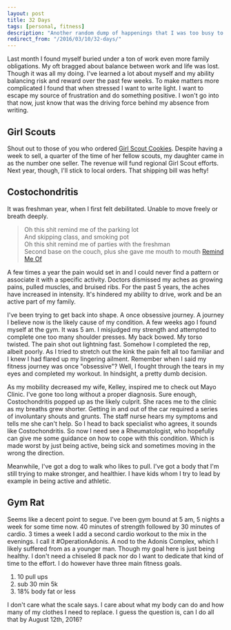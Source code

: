 ```yaml
---
layout: post
title: 32 Days
tags: [personal, fitness]
description: "Another random dump of happenings that I was too busy to share."
redirect_from: "/2016/03/10/32-days/"
---
```


Last month I found myself buried under a ton of work even more family obligations. My oft bragged about balance between work and life was lost. Though it was all my doing. I've learned a lot about myself and my ability balancing risk and reward over the past few weeks. To make matters more complicated I found that when stressed I want to write light. I want to escape my source of frustration and do something positive. I won't go into that now, just know that was the driving force behind my absence from writing.

## Girl Scouts

Shout out to those of you who ordered [Girl Scout Cookies](/2016/01/11/girl-scout-cookies/). Despite having a week to sell, a quarter of the time of her fellow scouts, my daughter came in as the number one seller. The revenue will fund regional Girl Scout efforts. Next year, though, I'll stick to local orders. That shipping bill was hefty!

## Costochondritis

It was freshman year, when I first felt debilitated. Unable to move freely or breath deeply.

> Oh this shit remind me of the parking lot<br />
> And skipping class, and smoking pot<br />
> Oh this shit remind me of parties with the freshman<br />
> Second base on the couch, plus she gave me mouth to mouth
> [Remind Me Of](http://genius.com/Hoodie-allen-remind-me-of-lyrics)

A few times a year the pain would set in and I could never find a pattern or associate it with a specific activity. Doctors dismissed my aches as growing pains, pulled muscles, and bruised ribs. For the past 5 years, the aches have increased in intensity. It's hindered my ability to drive, work and be an active part of my family.

I've been trying to get back into shape. A once obsessive journey. A journey I believe now is the likely cause of my condition. A few weeks ago I found myself at the gym. It was 5 am. I misjudged my strength and attempted to complete one too many shoulder presses. My back bowed. My torso twisted. The pain shot out lightning fast. Somehow I completed the rep, albeit poorly. As I tried to stretch out the kink the pain felt all too familiar and I knew I had flared up my lingering ailment. Remember when I said my fitness journey was once "obsessive"? Well, I fought through the tears in my eyes and completed my workout. In hindsight, a pretty dumb decision.

As my mobility decreased my wife, Kelley, inspired me to check out Mayo Clinic. I've gone too long without a proper diagnosis. Sure enough, Costochondritis popped up as the likely culprit. She races me to the clinic as my breaths grew shorter. Getting in and out of the car required a series of involuntary shouts and grunts. The staff nurse hears my symptoms and tells me she can't help. So I head to back specialist who agrees, it sounds like Costochondritis. So now I need see a Rheumatologist, who hopefully can give me some guidance on how to cope with this condition. Which is made worst by just being active, being sick and sometimes moving in the wrong the direction.

Meanwhile, I've got a dog to walk who likes to pull. I've got a body that I'm still trying to make stronger, and healthier. I have kids whom I try to lead by example in being active and athletic.

## Gym Rat

Seems like a decent point to segue. I've been gym bound at 5 am, 5 nights a week for some time now. 40 minutes of strength followed by 30 minutes of cardio. 3 times a week I add a second cardio workout to the mix in the evenings. I call it #OperationAdonis. A nod to the Adonis Complex, which I likely suffered from as a younger man. Though my goal here is just being healthy. I don't need a chiseled 8 pack nor do I want to dedicate that kind of time to the effort. I do however have three main fitness goals.

1. 10 pull ups
2. sub 30 min 5k
3. 18% body fat or less

I don't care what the scale says. I care about what my body can do and how many of my clothes I need to replace. I guess the question is, can I do all that by August 12th, 2016?
